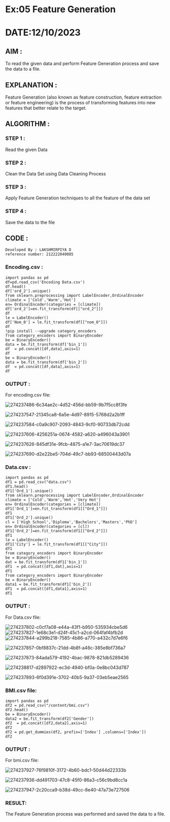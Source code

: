 # Ex:05 Feature Generation

# DATE:12/10/2023

## AIM :
To read the given data and perform Feature Generation process and save the data to a file.

## EXPLANATION :

Feature Generation (also known as feature construction, feature extraction or feature engineering) is the process of transforming features into new features that better relate to the target.

## ALGORITHM :


### STEP 1 :
Read the given Data

### STEP 2 :
Clean the Data Set using Data Cleaning Process

### STEP 3 :
Apply Feature Generation techniques to all the feature of the data set

### STEP 4 :
Save the data to the file

## CODE :
```
Developed By : LAKSHMIRPIYA D
reference number: 212222040085
```

### Encoding.csv :

```
import pandas as pd
df=pd.read_csv('Encoding Data.csv')
df.head()
df['ord_2'].unique()
from sklearn.preprocessing import LabelEncoder,OrdinalEncoder
climate = ['Cold','Warm','Hot']
en= OrdinalEncoder(categories = [climate])
df['ord_2']=en.fit_transform(df[["ord_2"]])
df
le = LabelEncoder()
df['Nom_0'] = le.fit_transform(df[["nom_0"]])
df
!pip install --upgrade category_encoders
from category_encoders import BinaryEncoder
be = BinaryEncoder()
data = be.fit_transform(df['bin_1'])
df  = pd.concat([df,data],axis=1)
df
be = BinaryEncoder()
data = be.fit_transform(df['bin_2'])
df  = pd.concat([df,data],axis=1)
df

```
### OUTPUT :
For encoding.csv file:

![274237486-6c34ae2c-4d52-456d-bb59-9b7f5cc8f3fe](https://github.com/Aravindsamy04/ODD2023-Datascience-Ex-05/assets/113497037/db0bf84b-d1d2-4bbb-af0d-cc7182e4a368)

![274237547-21345ca8-6a5e-4d97-8915-5768d2a2b1ff](https://github.com/Aravindsamy04/ODD2023-Datascience-Ex-05/assets/113497037/5e4279e4-3309-4013-8607-3fed068c8447)


![274237584-c0a9c907-2093-4843-9cf0-90733db72cdd](https://github.com/Aravindsamy04/ODD2023-Datascience-Ex-05/assets/113497037/42184ca9-8ddb-4cf0-85c2-ece4bae32945)

![274237606-4256251a-0674-4582-a620-a496043a3901](https://github.com/Aravindsamy04/ODD2023-Datascience-Ex-05/assets/113497037/d1e0d943-caf6-45c0-8cca-b865282ffe9d)


![274237626-845df31e-9fcb-4875-a1e7-3ac70619dc37](https://github.com/Aravindsamy04/ODD2023-Datascience-Ex-05/assets/113497037/33706f4d-933d-4867-ac7a-5e90e95de375)


![274237690-d2e22be5-704d-49c7-bb93-68500443d07a](https://github.com/Aravindsamy04/ODD2023-Datascience-Ex-05/assets/113497037/823b6ec5-e8c7-46c3-a0a0-4171a6dfa3f8)


### Data.csv :

```
import pandas as pd
df1 = pd.read_csv("data.csv")
df1.head()
df1['Ord_1'].unique()
from sklearn.preprocessing import LabelEncoder,OrdinalEncoder
climate = ['Cold','Warm','Hot','Very Hot']
en= OrdinalEncoder(categories = [climate])
df1['Ord_1']=en.fit_transform(df1[["Ord_1"]])
df1
df1['Ord_2'].unique()
cl = ['High School','Diploma','Bachelors','Masters','PhD']
en= OrdinalEncoder(categories = [cl])
df1['Ord_2']=en.fit_transform(df1[["Ord_2"]])
df1
le = LabelEncoder()
df1['City'] = le.fit_transform(df1[["City"]])
df1
from category_encoders import BinaryEncoder
be = BinaryEncoder()
dat = be.fit_transform(df1['bin_1'])
df1  = pd.concat([df1,dat],axis=1)
df1
from category_encoders import BinaryEncoder
be = BinaryEncoder()
data1 = be.fit_transform(df1['bin_2'])
df1  = pd.concat([df1,data1],axis=1)
df1
```

### OUTPUT :

For Data.csv file:

![274237802-c0cf7a08-e44a-43f1-b950-535934cbe5d6](https://github.com/Aravindsamy04/ODD2023-Datascience-Ex-05/assets/113497037/f25bfbc9-7e4e-4846-898f-85e69c19b5b0)
![274237827-1e68c3e1-d24f-45c1-a2cd-064faf4bfb2d](https://github.com/Aravindsamy04/ODD2023-Datascience-Ex-05/assets/113497037/cc5742bf-36ef-4561-ba23-c8960c0bf418)
![274237844-a299b218-7585-4b86-a770-a432c7d7e6f6](https://github.com/Aravindsamy04/ODD2023-Datascience-Ex-05/assets/113497037/efa22e92-f11d-428a-92f6-3def929f8473)


![274237857-0bf8837c-21dd-4b8f-a46c-385e8bf736a7](https://github.com/Aravindsamy04/ODD2023-Datascience-Ex-05/assets/113497037/febf5e94-6f8f-42a8-97f7-87b35b1424ea)

![274237873-84ada579-4192-4bac-9878-821db5289436](https://github.com/Aravindsamy04/ODD2023-Datascience-Ex-05/assets/113497037/818f29dc-3049-4579-aa53-b4e670ac3c25)

![274238817-d2897922-ec3d-4940-bf0a-0e8bc043d787](https://github.com/Aravindsamy04/ODD2023-Datascience-Ex-05/assets/113497037/a11b5a21-ddbf-4131-b82a-061348df0a3c)


![274237893-6f0d391e-3702-40b5-9a37-03eb5eae2565](https://github.com/Aravindsamy04/ODD2023-Datascience-Ex-05/assets/113497037/91ad2490-92db-4a14-9e6f-2b17f6312b92)

### BMI.csv file:
```
import pandas as pd
df2 = pd.read_csv("/content/bmi.csv")
df2.head()
be = BinaryEncoder()
data2 = be.fit_transform(df2['Gender'])
df2  = pd.concat([df2,data2],axis=1)
df2
df2 = pd.get_dummies(df2, prefix=['Index'] ,columns=['Index'])
df2

```
### OUTPUT :

For bmi.csv file:


![274237927-76f9810f-3172-4b60-bdc1-50d44d22333b](https://github.com/Aravindsamy04/ODD2023-Datascience-Ex-05/assets/113497037/51f671c1-c466-41db-a2d9-6e9dc9617431)


![274237936-dd491703-47c8-45f0-86a3-c56c9bd8cc1a](https://github.com/Aravindsamy04/ODD2023-Datascience-Ex-05/assets/113497037/3817d8db-da9c-4c4c-8b7a-bdb2699070ba)

![274237947-2c20cca9-b38d-49cc-8e40-47a73e727506](https://github.com/Aravindsamy04/ODD2023-Datascience-Ex-05/assets/113497037/e8405041-1b45-4cea-9abc-d791b4a3cdf8)




### RESULT:
The Feature Generation process was performed and saved the data to a file.

